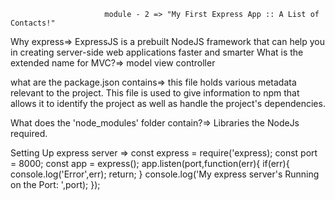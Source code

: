                          module - 2 => "My First Express App :: A List of Contacts!"

Why express=> ExpressJS is a prebuilt NodeJS framework that can help you in creating server-side web applications faster and smarter
What is the extended name for MVC?=> model view controller

what are the package.json contains=> this file holds various metadata relevant to the project. This file is used to give information to npm that allows it to identify the project as well as handle the project's dependencies.

What does the 'node_modules' folder contain?=> Libraries the NodeJs required.

Setting Up express server => const express = require('express);
                             const port = 8000;
                             const app = express();
                             app.listen(port,function(err){
                                if(err){
                                    console.log('Error',err);
                                    return;
                                }
                                console.log('My express server's Running on the Port: ',port);
                             });
